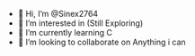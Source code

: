 - 👋 Hi, I’m @Sinex2764
- 👀 I’m interested in (Still Exploring)
- 🌱 I’m currently learning C
- 💞️ I’m looking to collaborate on Anything i can

<!---
Sinex2764/Sinex2764 is a ✨ special ✨ repository because its `README.md` (this file) appears on your GitHub profile.
You can click the Preview link to take a look at your changes.
--->
